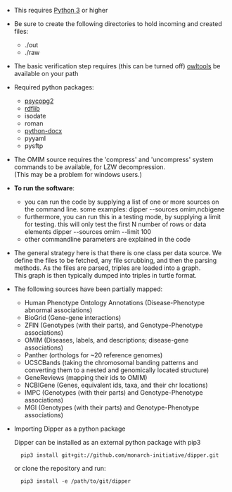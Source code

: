 * This requires [Python 3](https://www.python.org/downloads/) or higher
* Be sure to create the following directories to hold incoming and created files:
    * ./out
    *  ./raw
* The basic verification step requires (this can be turned off)
[owltools](https://code.google.com/p/owltools/wiki/InstallOWLTools) be available on your path

* Required python packages:
    * [psycopg2](http://initd.org/psycopg/)
    * [rdflib](https://code.google.com/p/rdflib/)
    * isodate
    * roman
    * [python-docx](https://github.com/python-openxml/python-docx)
    * pyyaml
    * pysftp

* The OMIM source requires the 'compress' and 'uncompress' system commands to be available, for LZW decompression.  
(This may be a problem for windows users.) 

* **To run the software**:
    * you can run the code by supplying a list of one or more sources on the command line.  some examples:
      dipper --sources omim,ncbigene
    * furthermore, you can run this in a testing mode, by supplying a limit for testing.  this will only test the first N number of rows or data elements
      dipper --sources omim --limit 100
    * other commandline parameters are explained in the code
     
* The general strategy here is that there is one class per data source.  We define the files to be fetched,
any file scrubbing, and then the parsing methods.  As the files are parsed, triples are loaded into a graph.  
This graph is then typically dumped into triples in turtle format.

* The following sources have been partially mapped:
    * Human Phenotype Ontology Annotations (Disease-Phenotype abnormal associations)
    * BioGrid (Gene-gene interactions)
    * ZFIN (Genotypes (with their parts), and Genotype-Phenotype associations)
    * OMIM (Diseases, labels, and descriptions; disease-gene associations)
    * Panther (orthologs for ~20 reference genomes)
    * UCSCBands (taking the chromosomal banding patterns and converting them to a nested and genomically located structure)
    * GeneReviews (mapping their ids to OMIM)
    * NCBIGene (Genes, equivalent ids, taxa, and their chr locations)
    * IMPC (Genotypes (with their parts) and Genotype-Phenotype associations)
    * MGI (Genotypes (with their parts) and Genotype-Phenotype associations)
    
* Importing Dipper as a python package

    Dipper can be installed as an external python package with pip3

        pip3 install git+git://github.com/monarch-initiative/dipper.git
        
    or clone the repository and run:
    
        pip3 install -e /path/to/git/dipper
